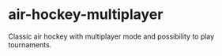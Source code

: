# air-hockey-multiplayer
Classic air hockey with multiplayer mode and possibility to play tournaments.
